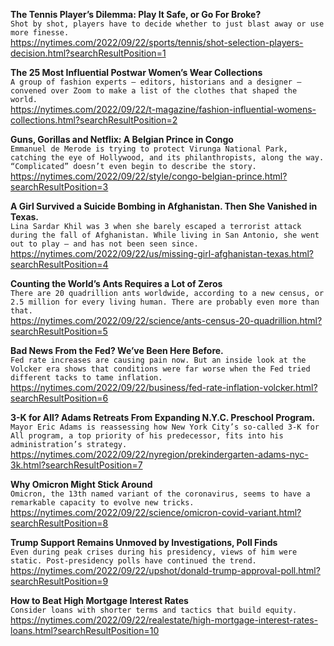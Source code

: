**The Tennis Player’s Dilemma: Play It Safe, or Go For Broke?**\
`Shot by shot, players have to decide whether to just blast away or use more finesse.`\
https://nytimes.com/2022/09/22/sports/tennis/shot-selection-players-decision.html?searchResultPosition=1

**The 25 Most Influential Postwar Women’s Wear Collections**\
`A group of fashion experts — editors, historians and a designer — convened over Zoom to make a list of the clothes that shaped the world.`\
https://nytimes.com/2022/09/22/t-magazine/fashion-influential-womens-collections.html?searchResultPosition=2

**Guns, Gorillas and Netflix: A Belgian Prince in Congo**\
`Emmanuel de Merode is trying to protect Virunga National Park, catching the eye of Hollywood, and its philanthropists, along the way. “Complicated” doesn’t even begin to describe the story.`\
https://nytimes.com/2022/09/22/style/congo-belgian-prince.html?searchResultPosition=3

**A Girl Survived a Suicide Bombing in Afghanistan. Then She Vanished in Texas.**\
`Lina Sardar Khil was 3 when she barely escaped a terrorist attack during the fall of Afghanistan. While living in San Antonio, she went out to play — and has not been seen since.`\
https://nytimes.com/2022/09/22/us/missing-girl-afghanistan-texas.html?searchResultPosition=4

**Counting the World’s Ants Requires a Lot of Zeros**\
`There are 20 quadrillion ants worldwide, according to a new census, or 2.5 million for every living human. There are probably even more than that.`\
https://nytimes.com/2022/09/22/science/ants-census-20-quadrillion.html?searchResultPosition=5

**Bad News From the Fed? We’ve Been Here Before.**\
`Fed rate increases are causing pain now. But an inside look at the Volcker era shows that conditions were far worse when the Fed tried different tacks to tame inflation.`\
https://nytimes.com/2022/09/22/business/fed-rate-inflation-volcker.html?searchResultPosition=6

**3-K for All? Adams Retreats From Expanding N.Y.C. Preschool Program.**\
`Mayor Eric Adams is reassessing how New York City’s so-called 3-K for All program, a top priority of his predecessor, fits into his administration’s strategy.`\
https://nytimes.com/2022/09/22/nyregion/prekindergarten-adams-nyc-3k.html?searchResultPosition=7

**Why Omicron Might Stick Around**\
`Omicron, the 13th named variant of the coronavirus, seems to have a remarkable capacity to evolve new tricks.`\
https://nytimes.com/2022/09/22/science/omicron-covid-variant.html?searchResultPosition=8

**Trump Support Remains Unmoved by Investigations, Poll Finds**\
`Even during peak crises during his presidency, views of him were static. Post-presidency polls have continued the trend.`\
https://nytimes.com/2022/09/22/upshot/donald-trump-approval-poll.html?searchResultPosition=9

**How to Beat High Mortgage Interest Rates**\
`Consider loans with shorter terms and tactics that build equity.`\
https://nytimes.com/2022/09/22/realestate/high-mortgage-interest-rates-loans.html?searchResultPosition=10

